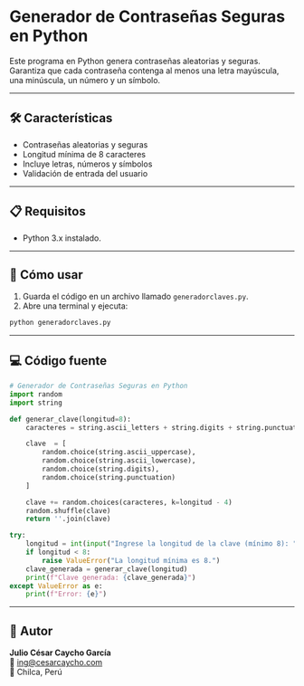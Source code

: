 # Generador de Contraseñas Seguras en Python

Este programa en Python genera contraseñas aleatorias y seguras. Garantiza que cada contraseña contenga al menos una letra mayúscula, una minúscula, un número y un símbolo.

---

## 🛠️ Características

- Contraseñas aleatorias y seguras
- Longitud mínima de 8 caracteres
- Incluye letras, números y símbolos
- Validación de entrada del usuario

---

## 📋 Requisitos

- Python 3.x instalado.

---

## 🚀 Cómo usar

1. Guarda el código en un archivo llamado `generadorclaves.py`.
2. Abre una terminal y ejecuta:

```bash
python generadorclaves.py
```

---

## 💻 Código fuente

```python
# Generador de Contraseñas Seguras en Python
import random
import string

def generar_clave(longitud=8):
    caracteres = string.ascii_letters + string.digits + string.punctuation

    clave  = [
        random.choice(string.ascii_uppercase),
        random.choice(string.ascii_lowercase),
        random.choice(string.digits),
        random.choice(string.punctuation)
    ]

    clave += random.choices(caracteres, k=longitud - 4)
    random.shuffle(clave)
    return ''.join(clave)

try:
    longitud = int(input("Ingrese la longitud de la clave (mínimo 8): "))
    if longitud < 8:
        raise ValueError("La longitud mínima es 8.")
    clave_generada = generar_clave(longitud)    
    print(f"Clave generada: {clave_generada}")
except ValueError as e:
    print(f"Error: {e}")
```

---

## 📌 Autor

**Julio César Caycho García**  
📧 ing@cesarcaycho.com  
📍 Chilca, Perú